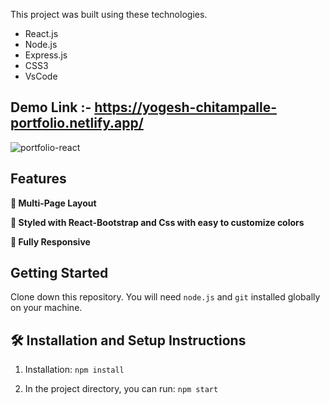 
This project was built using these technologies.

- React.js
- Node.js
- Express.js
- CSS3
- VsCode
  
## Demo Link :- https://yogesh-chitampalle-portfolio.netlify.app/

![portfolio-react](https://github.com/Yogeshchitampalle/Yogesh-Portfolio/assets/86973304/c7e08cf3-fae6-4ad3-b828-e805a0eb6d38)

## Features

**📖 Multi-Page Layout**

**🎨 Styled with React-Bootstrap and Css with easy to customize colors**

**📱 Fully Responsive**

## Getting Started

Clone down this repository. You will need `node.js` and `git` installed globally on your machine.

## 🛠 Installation and Setup Instructions

1. Installation: `npm install`

2. In the project directory, you can run: `npm start`


